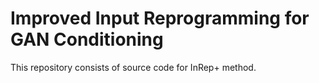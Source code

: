 # Improved Input Reprogramming for GAN Conditioning

This repository consists of source code for InRep+ method.
